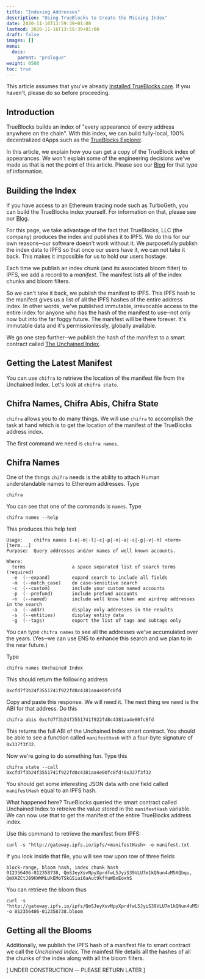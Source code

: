 ```yaml
---
title: "Indexing Addresses"
description: "Using TrueBlocks to Create the Missing Index"
date: 2020-11-16T13:59:39+01:00
lastmod: 2020-11-16T13:59:39+01:00
draft: false
images: []
menu:
  docs:
    parent: "prologue"
weight: 0500
toc: true
---
```


This article assumes that you've already [Installed TrueBlocks core](/docs/prologue/installing/). If you haven't, please do so before proceeding.

## Introduction

TrueBlocks builds an index of "every appearance of every address anywhere on the chain". With this index, we can build fully-local, 100% decentralized dApps such as the [TrueBlocks Explorer](https://github.com/TrueBlocks/trueblocks-explorer).

In this article, we explain how you can get a copy of the TrueBlock index of appearances. We won't explain some of the engineering decisions we've made as that is not the point of this article. Please see our [Blog](/blog/) for that type of information.

## Building the Index

If you have access to an Ethereum tracing node such as TurboGeth, you can build the TrueBlocks index yourself. For information on that, please see our [Blog](/blog/).

For this page, we take advantage of the fact that TrueBlocks, LLC (the company) produces the index and publishes it to IPFS. We do this for our own reasons─our software doesn't work without it.
We purposefully publish the index data to IPFS so that once our users have it, we can not take it back. This makes it impossible for us to hold our users hostage.

Each time we publish an index chunk (and its associated bloom filter) to IPFS, we add a record to a *manifest*. The manifest lists all of the index chunks and bloom filters.

So we can't take it back, we publish the manifest to IPFS. This IPFS hash to the manifest gives us a list of all the IPFS hashes of the entire address index.
In other words, we've published immutable, irrevocable access to the entire index for anyone who has the hash of the manifest to use─not only now but into the far foggy future.
The manifest will be there forever. It's immutable data and it's permissionlessly, globally available.

We go one step further─we publish the hash of the manifest to a smart contract called [The Unchained Index](http://unchainedindex.io).

## Getting the Latest Manifest

You can use `chifra` to retrieve the location of the manifest file from the Unchained Index. Let's look at `chifra state`.

## Chifra Names, Chifra Abis, Chifra State

`chifra` allows you to do many things. We will use `chifra` to accomplish the task at hand which is to get the location of the manifest of the TrueBlocks address index.

The first command we need is `chifra names`.

## Chifra Names

One of the things `chifra` needs is the ability to attach Human understandable names to Ethereum addresses. Type

```shell
chifra
```

You can see that one of the commands is `names`. Type

```shell
chifra names --help
```

This produces this help text

```shell
Usage:    chifra names [-e|-m|-l|-c|-p|-n|-a|-s|-g|-v|-h] <term> [term...]
Purpose:  Query addresses and/or names of well known accounts.

Where:
  terms                 a space separated list of search terms (required)
  -e  (--expand)        expand search to include all fields
  -m  (--match_case)    do case-sensitive search
  -c  (--custom)        include your custom named accounts
  -p  (--prefund)       include prefund accounts
  -n  (--named)         include well know token and airdrop addresses in the search
  -a  (--addr)          display only addresses in the results
  -s  (--entities)      display entity data
  -g  (--tags)          export the list of tags and subtags only
```

You can type `chifra names` to see all the addresses we've accumulated over the years. (Yes─we can use ENS to enhance this search and we plan to in the near future.)

Type

```shell
chifra names Unchained Index
```

This should return the following address

```shell
0xcfd7f3b24f3551741f922fd8c4381aa4e00fc8fd
```

Copy and paste this response. We will need it. The next thing we need is the ABI for that address. Do this

```shell
chifra abis 0xcfd7f3b24f3551741f922fd8c4381aa4e00fc8fd
```

This returns the full ABI of the Unchained Index smart contract. You should be able to see a function called `manifestHash` with a four-byte signature of `0x337f3f32`.

Now we're going to do something fun. Type this

```shell
chifra state --call 0xcfd7f3b24f3551741f922fd8c4381aa4e00fc8fd!0x337f3f32
```

You should get some interesting JSON data with one field called `manifestHash` equal to an IPFS hash.

What happened here? TrueBlocks queried the smart contract called Unchained Index to retreive the value stored in the `manifestHash` variable. We can now use that to get the manifest of the entire TrueBlocks address index.

Use this command to retrieve the manifest from IPFS:

```shell
curl -s "http://gateway.ipfs.io/ipfs/<manifestHash> -o manifest.txt
```

If you look inside that file, you will see row upon row of three fields

```shell
block-range, bloom hash, index chunk hash
012356406-012358738, QmSJeyXsvNpyXprdfwL5JyiS39VLU7m1kQNun4uM5XQbqu, QmXAZCtJ89KWWMLUkEMoTSkGSiai6aAut9kfYuWBxEoxhS
```

You can retrieve the bloom thus

```shell
curl -s "http://gateway.ipfs.io/ipfs/QmSJeyXsvNpyXprdfwL5JyiS39VLU7m1kQNun4uM5XQbqu" -o 012356406-012358738.bloom
```

## Getting all the Blooms

Additionally, we publish the IPFS hash of a manifest file to smart contract we call the *Unchained Index.* The mainfest file details all the hashes of all the chunks of the index along with all the bloom filters.

[ UNDER CONSTRUCTION -- PLEASE RETURN LATER ]
